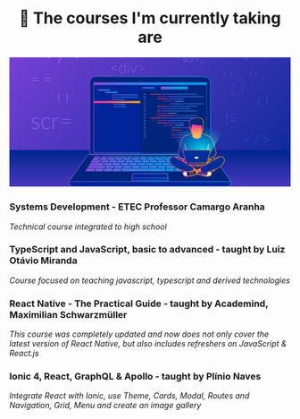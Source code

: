 
<h1 align="center">
🧠 The courses I'm currently taking are </h1>

<p align="center">
   <img src="@readmeImages/banner.jpg">
</p>
 
### **Systems Development - ETEC Professor Camargo Aranha**

<em>Technical course integrated to high school</em>

### **TypeScript and JavaScript, basic to advanced - taught by Luiz Otávio Miranda**

<em>Course focused on teaching javascript, typescript and derived technologies</em>

### **React Native - The Practical Guide  - taught by Academind, Maximilian Schwarzmüller**

<em>This course was completely updated and now does not only cover the latest
version of React Native, but also includes refreshers on JavaScript
& React.js
</em>

### **Ionic 4, React, GraphQL & Apollo - taught by Plínio Naves**

<em>Integrate React with Ionic, use Theme, Cards, Modal, Routes and Navigation, Grid, Menu and create an image gallery</em>
